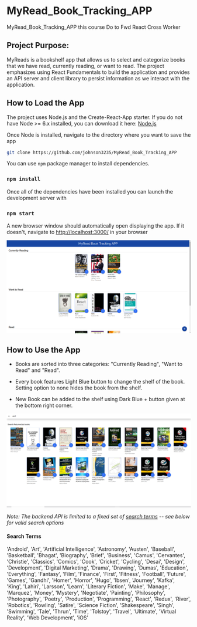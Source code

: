 # MyRead_Book_Tracking_APP


MyRead_Book_Tracking_APP this course Do to Fwd React Cross Worker



## Project Purpose:

MyReads is a bookshelf app that allows us to select and categorize books that we have read, currently reading, or want to read. The project emphasizes using React Fundamentals to build the application and provides an API server and client library to persist information as we interact with the application.

## How to Load the App

The project uses Node.js and the Create-React-App starter.  If you do not have Node >= 6.x installed, you can download it here: [Node.js](https://nodejs.org/en/)

Once Node is installed, navigate to the directory where you want to save the app
```sh
git clone https://github.com/johnson3235/MyRead_Book_Tracking_APP
```
You can use ```npm``` package manager to install dependencies.
### ```npm install``` 

Once all of the dependencies have been installed you can launch the development server with

### ```npm start```  

A new browser window should automatically open displaying the app.  If it doesn't, navigate to [http://localhost:3000/](http://localhost:3000/) in your browser

![Home Screen](src/screenshot/home.png "Home Screen")

## How to Use the App
* Books are sorted into three categories:
"Currently Reading", "Want to Read" and "Read".
* Every book features Light Blue button to change the shelf of the book. Setting option to none hides the book from the shelf.


* New Book can be added to the shelf using Dark Blue + button given at the bottom right corner.



![Search Result](src/screenshot/search.png "Search Results Books")


*Note: The backend API is limited to a fixed set of [search terms](#search-terms)  -- see below for valid search options*
#### Search Terms
'Android', 'Art', 'Artificial Intelligence', 'Astronomy', 'Austen', 'Baseball', 'Basketball', 'Bhagat', 'Biography', 'Brief', 'Business', 'Camus', 'Cervantes', 'Christie', 'Classics', 'Comics', 'Cook', 'Cricket', 'Cycling', 'Desai', 'Design', 'Development', 'Digital Marketing', 'Drama', 'Drawing', 'Dumas', 'Education', 'Everything', 'Fantasy', 'Film', 'Finance', 'First', 'Fitness', 'Football', 'Future', 'Games', 'Gandhi', 'Homer', 'Horror', 'Hugo', 'Ibsen', 'Journey', 'Kafka', 'King', 'Lahiri', 'Larsson', 'Learn', 'Literary Fiction', 'Make', 'Manage', 'Marquez', 'Money', 'Mystery', 'Negotiate', 'Painting', 'Philosophy', 'Photography', 'Poetry', 'Production', 'Programming', 'React', 'Redux', 'River', 'Robotics', 'Rowling', 'Satire', 'Science Fiction', 'Shakespeare', 'Singh', 'Swimming', 'Tale', 'Thrun', 'Time', 'Tolstoy', 'Travel', 'Ultimate', 'Virtual Reality', 'Web Development', 'iOS'



